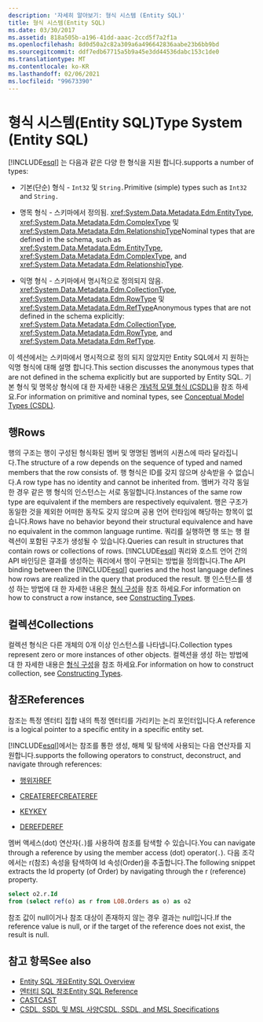 ```yaml
---
description: '자세히 알아보기: 형식 시스템 (Entity SQL)'
title: 형식 시스템(Entity SQL)
ms.date: 03/30/2017
ms.assetid: 818a505b-a196-41dd-aaac-2ccd5f7a2f1a
ms.openlocfilehash: 8d0d50a2c82a309a6a496642836aabe23b6bb9bd
ms.sourcegitcommit: ddf7edb67715a5b9a45e3dd44536dabc153c1de0
ms.translationtype: MT
ms.contentlocale: ko-KR
ms.lasthandoff: 02/06/2021
ms.locfileid: "99673390"
---
```

# <a name="type-system-entity-sql"></a><span data-ttu-id="69353-103">형식 시스템(Entity SQL)</span><span class="sxs-lookup"><span data-stu-id="69353-103">Type System (Entity SQL)</span></span>

[!INCLUDE[esql](../../../../../../includes/esql-md.md)] <span data-ttu-id="69353-104">는 다음과 같은 다양 한 형식을 지원 합니다.</span><span class="sxs-lookup"><span data-stu-id="69353-104">supports a number of types:</span></span>  
  
- <span data-ttu-id="69353-105">기본(단순) 형식 - `Int32` 및 `String.`</span><span class="sxs-lookup"><span data-stu-id="69353-105">Primitive (simple) types such as `Int32` and `String.`</span></span>  
  
- <span data-ttu-id="69353-106">명목 형식 - 스키마에서 정의됨. <xref:System.Data.Metadata.Edm.EntityType>, <xref:System.Data.Metadata.Edm.ComplexType> 및 <xref:System.Data.Metadata.Edm.RelationshipType></span><span class="sxs-lookup"><span data-stu-id="69353-106">Nominal types that are defined in the schema, such as <xref:System.Data.Metadata.Edm.EntityType>, <xref:System.Data.Metadata.Edm.ComplexType>, and <xref:System.Data.Metadata.Edm.RelationshipType>.</span></span>  
  
- <span data-ttu-id="69353-107">익명 형식 - 스키마에서 명시적으로 정의되지 않음. <xref:System.Data.Metadata.Edm.CollectionType>, <xref:System.Data.Metadata.Edm.RowType> 및 <xref:System.Data.Metadata.Edm.RefType></span><span class="sxs-lookup"><span data-stu-id="69353-107">Anonymous types that are not defined in the schema explicitly: <xref:System.Data.Metadata.Edm.CollectionType>, <xref:System.Data.Metadata.Edm.RowType>, and <xref:System.Data.Metadata.Edm.RefType>.</span></span>  
  
 <span data-ttu-id="69353-108">이 섹션에서는 스키마에서 명시적으로 정의 되지 않았지만 Entity SQL에서 지 원하는 익명 형식에 대해 설명 합니다.</span><span class="sxs-lookup"><span data-stu-id="69353-108">This section discusses the anonymous types that are not defined in the schema explicitly but are supported by Entity SQL.</span></span> <span data-ttu-id="69353-109">기본 형식 및 명목상 형식에 대 한 자세한 내용은 [개념적 모델 형식 (CSDL)](/ef/ef6/modeling/designer/advanced/edmx/csdl-spec#conceptual-model-types-csdl)을 참조 하세요.</span><span class="sxs-lookup"><span data-stu-id="69353-109">For information on primitive and nominal types, see [Conceptual Model Types (CSDL)](/ef/ef6/modeling/designer/advanced/edmx/csdl-spec#conceptual-model-types-csdl).</span></span>  
  
## <a name="rows"></a><span data-ttu-id="69353-110">행</span><span class="sxs-lookup"><span data-stu-id="69353-110">Rows</span></span>  

 <span data-ttu-id="69353-111">행의 구조는 행이 구성된 형식화된 멤버 및 명명된 멤버의 시퀀스에 따라 달라집니다.</span><span class="sxs-lookup"><span data-stu-id="69353-111">The structure of a row depends on the sequence of typed and named members that the row consists of.</span></span> <span data-ttu-id="69353-112">행 형식은 ID를 갖지 않으며 상속받을 수 없습니다.</span><span class="sxs-lookup"><span data-stu-id="69353-112">A row type has no identity and cannot be inherited from.</span></span> <span data-ttu-id="69353-113">멤버가 각각 동일한 경우 같은 행 형식의 인스턴스는 서로 동일합니다.</span><span class="sxs-lookup"><span data-stu-id="69353-113">Instances of the same row type are equivalent if the members are respectively equivalent.</span></span> <span data-ttu-id="69353-114">행은 구조가 동일한 것을 제외한 어떠한 동작도 갖지 않으며 공용 언어 런타임에 해당하는 항목이 없습니다.</span><span class="sxs-lookup"><span data-stu-id="69353-114">Rows have no behavior beyond their structural equivalence and have no equivalent in the common language runtime.</span></span> <span data-ttu-id="69353-115">쿼리를 실행하면 행 또는 행 컬렉션이 포함된 구조가 생성될 수 있습니다.</span><span class="sxs-lookup"><span data-stu-id="69353-115">Queries can result in structures that contain rows or collections of rows.</span></span> <span data-ttu-id="69353-116">[!INCLUDE[esql](../../../../../../includes/esql-md.md)] 쿼리와 호스트 언어 간의 API 바인딩은 결과를 생성하는 쿼리에서 행이 구현되는 방법을 정의합니다.</span><span class="sxs-lookup"><span data-stu-id="69353-116">The API binding between the [!INCLUDE[esql](../../../../../../includes/esql-md.md)] queries and the host language defines how rows are realized in the query that produced the result.</span></span> <span data-ttu-id="69353-117">행 인스턴스를 생성 하는 방법에 대 한 자세한 내용은 [형식 구성](constructing-types-entity-sql.md)을 참조 하세요.</span><span class="sxs-lookup"><span data-stu-id="69353-117">For information on how to construct a row instance, see [Constructing Types](constructing-types-entity-sql.md).</span></span>  
  
## <a name="collections"></a><span data-ttu-id="69353-118">컬렉션</span><span class="sxs-lookup"><span data-stu-id="69353-118">Collections</span></span>  

 <span data-ttu-id="69353-119">컬렉션 형식은 다른 개체의 0개 이상 인스턴스를 나타냅니다.</span><span class="sxs-lookup"><span data-stu-id="69353-119">Collection types represent zero or more instances of other objects.</span></span> <span data-ttu-id="69353-120">컬렉션을 생성 하는 방법에 대 한 자세한 내용은 [형식 구성](constructing-types-entity-sql.md)을 참조 하세요.</span><span class="sxs-lookup"><span data-stu-id="69353-120">For information on how to construct collection, see [Constructing Types](constructing-types-entity-sql.md).</span></span>  
  
## <a name="references"></a><span data-ttu-id="69353-121">참조</span><span class="sxs-lookup"><span data-stu-id="69353-121">References</span></span>  

 <span data-ttu-id="69353-122">참조는 특정 엔터티 집합 내의 특정 엔터티를 가리키는 논리 포인터입니다.</span><span class="sxs-lookup"><span data-stu-id="69353-122">A reference is a logical pointer to a specific entity in a specific entity set.</span></span>  
  
 [!INCLUDE[esql](../../../../../../includes/esql-md.md)]<span data-ttu-id="69353-123">에서는 참조를 통한 생성, 해체 및 탐색에 사용되는 다음 연산자를 지원합니다.</span><span class="sxs-lookup"><span data-stu-id="69353-123">supports the following operators to construct, deconstruct, and navigate through references:</span></span>  
  
- [<span data-ttu-id="69353-124">행위자</span><span class="sxs-lookup"><span data-stu-id="69353-124">REF</span></span>](ref-entity-sql.md)  
  
- [<span data-ttu-id="69353-125">CREATEREF</span><span class="sxs-lookup"><span data-stu-id="69353-125">CREATEREF</span></span>](createref-entity-sql.md)  
  
- [<span data-ttu-id="69353-126">KEY</span><span class="sxs-lookup"><span data-stu-id="69353-126">KEY</span></span>](key-entity-sql.md)  
  
- [<span data-ttu-id="69353-127">DEREF</span><span class="sxs-lookup"><span data-stu-id="69353-127">DEREF</span></span>](deref-entity-sql.md)  
  
 <span data-ttu-id="69353-128">멤버 액세스(dot) 연산자(`.`)를 사용하여 참조를 탐색할 수 있습니다.</span><span class="sxs-lookup"><span data-stu-id="69353-128">You can navigate through a reference by using the member access (dot) operator(`.`).</span></span> <span data-ttu-id="69353-129">다음 조각에서는 r(참조) 속성을 탐색하여 Id 속성(Order)을 추출합니다.</span><span class="sxs-lookup"><span data-stu-id="69353-129">The following snippet extracts the Id property (of Order) by navigating through the r (reference) property.</span></span>  
  
```sql  
select o2.r.Id
from (select ref(o) as r from LOB.Orders as o) as o2
```  
  
 <span data-ttu-id="69353-130">참조 값이 null이거나 참조 대상이 존재하지 않는 경우 결과는 null입니다.</span><span class="sxs-lookup"><span data-stu-id="69353-130">If the reference value is null, or if the target of the reference does not exist, the result is null.</span></span>  
  
## <a name="see-also"></a><span data-ttu-id="69353-131">참고 항목</span><span class="sxs-lookup"><span data-stu-id="69353-131">See also</span></span>

- [<span data-ttu-id="69353-132">Entity SQL 개요</span><span class="sxs-lookup"><span data-stu-id="69353-132">Entity SQL Overview</span></span>](entity-sql-overview.md)
- [<span data-ttu-id="69353-133">엔터티 SQL 참조</span><span class="sxs-lookup"><span data-stu-id="69353-133">Entity SQL Reference</span></span>](entity-sql-reference.md)
- [<span data-ttu-id="69353-134">CAST</span><span class="sxs-lookup"><span data-stu-id="69353-134">CAST</span></span>](cast-entity-sql.md)
- [<span data-ttu-id="69353-135">CSDL, SSDL 및 MSL 사양</span><span class="sxs-lookup"><span data-stu-id="69353-135">CSDL, SSDL, and MSL Specifications</span></span>](/ef/ef6/modeling/designer/advanced/edmx/csdl-spec)
